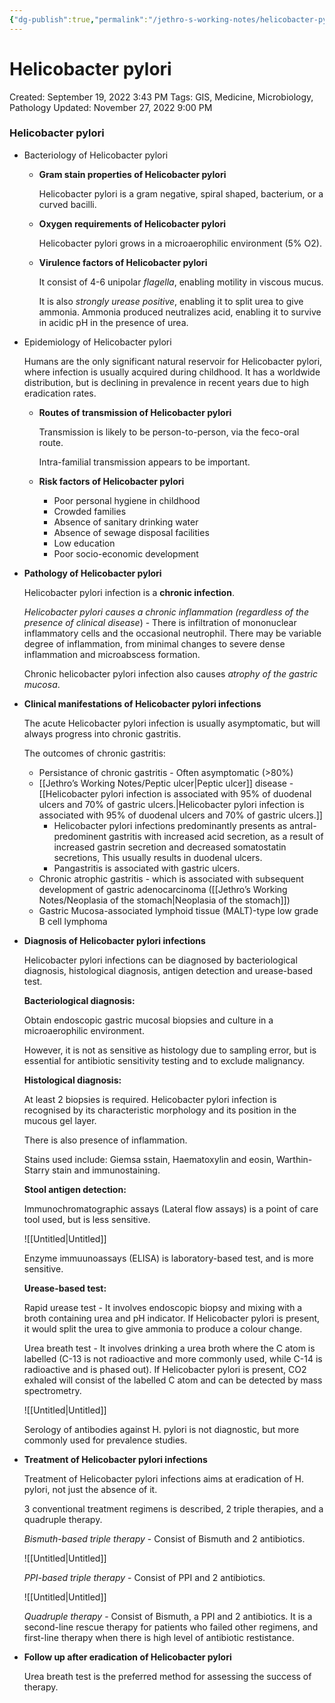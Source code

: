 ```yaml
---
{"dg-publish":true,"permalink":"/jethro-s-working-notes/helicobacter-pylori/","dgPassFrontmatter":true}
---
```



# Helicobacter pylori

Created: September 19, 2022 3:43 PM
Tags: GIS, Medicine, Microbiology, Pathology
Updated: November 27, 2022 9:00 PM

### Helicobacter pylori

- Bacteriology of Helicobacter pylori
    - **Gram stain properties of Helicobacter pylori**
        
        Helicobacter pylori is a gram negative, spiral shaped, bacterium, or a curved bacilli.
        
    - **Oxygen requirements of Helicobacter pylori**
        
        Helicobacter pylori grows in a microaerophilic environment (5% O2).
        
    - **Virulence factors of Helicobacter pylori**
        
        It consist of 4-6 unipolar *flagella*, enabling motility in viscous mucus.
        
        It is also *strongly urease positive*, enabling it to split urea to give ammonia. Ammonia produced neutralizes acid, enabling it to survive in acidic pH in the presence of urea.
        
- Epidemiology of Helicobacter pylori
    
    Humans are the only significant natural reservoir for Helicobacter pylori, where infection is usually acquired during childhood. It has a worldwide distribution, but is declining in prevalence in recent years due to high eradication rates. 
    
    - **Routes of transmission of Helicobacter pylori**
        
        Transmission is likely to be person-to-person, via the feco-oral route.
        
        Intra-familial transmission appears to be important.
        
    - **Risk factors of Helicobacter pylori**
        - Poor personal hygiene in childhood
        - Crowded families
        - Absence of sanitary drinking water
        - Absence of sewage disposal facilities
        - Low education
        - Poor socio-economic development
- **Pathology of Helicobacter pylori**
    
    Helicobacter pylori infection is a **chronic infection**.
    
    *Helicobacter pylori causes a chronic inflammation (regardless of the presence of clinical disease*) - There is infiltration of mononuclear inflammatory cells and the occasional neutrophil. There may be variable degree of inflammation, from minimal changes to severe dense inflammation and microabscess formation.
    
    Chronic helicobacter pylori infection also causes *atrophy of the gastric mucosa*.
    
- **Clinical manifestations of Helicobacter pylori infections**
    
    The acute Helicobacter pylori infection is usually asymptomatic, but will always progress into chronic gastritis.
    
    The outcomes of chronic gastritis:
    
    - Persistance of chronic gastritis - Often asymptomatic (>80%)
    - [[Jethro’s Working Notes/Peptic ulcer\|Peptic ulcer]] disease - [[Helicobacter pylori infection is associated with 95% of duodenal ulcers and 70% of gastric ulcers.\|Helicobacter pylori infection is associated with 95% of duodenal ulcers and 70% of gastric ulcers.]]
        - Helicobacter pylori infections predominantly presents as antral-predominent gastritis with increased acid secretion, as a result of increased gastrin secretion and decreased somatostatin secretions, This usually results in duodenal ulcers.
        - Pangastritis is associated with gastric ulcers.
    - Chronic atrophic gastritis - which is associated with subsequent development of gastric adenocarcinoma ([[Jethro’s Working Notes/Neoplasia of the stomach\|Neoplasia of the stomach]])
    - Gastric Mucosa-associated lymphoid tissue (MALT)-type low grade B cell lymphoma
- **Diagnosis of Helicobacter pylori infections**
    
    Helicobacter pylori infections can be diagnosed by bacteriological diagnosis, histological diagnosis, antigen detection and urease-based test.
    
    **Bacteriological diagnosis:** 
    
    Obtain endoscopic gastric mucosal biopsies and culture in a microaerophilic environment.
    
    However, it is not as sensitive as histology due to sampling error, but is essential for antibiotic sensitivity testing and to exclude malignancy.
    
    **Histological diagnosis:**
    
    At least 2 biopsies is required. Helicobacter pylori infection is recognised by its characteristic morphology and its position in the mucous gel layer.
    
    There is also presence of inflammation.
    
    Stains used include: Giemsa sstain, Haematoxylin and eosin, Warthin-Starry stain and immunostaining.
    
    **Stool antigen detection:**
    
    Immunochromatographic assays (Lateral flow assays) is a point of care tool used, but is less sensitive.
    
    ![[Untitled\|Untitled]]
    
    Enzyme immuunoassays (ELISA) is laboratory-based test, and is more sensitive.
    
    **Urease-based test:**
    
    Rapid urease test - It involves endoscopic biopsy and mixing with a broth containing urea and pH indicator. If Helicobacter pylori is present, it would split the urea to give ammonia to produce a colour change.
    
    Urea breath test - It involves drinking a urea broth where the C atom is labelled (C-13 is not radioactive and more commonly used, while C-14 is radioactive and is phased out). If Helicobacter pylori is present, CO2 exhaled will consist of the labelled C atom and can be detected by mass spectrometry.
    
    ![[Untitled\|Untitled]]
    
    Serology of antibodies against H. pylori is not diagnostic, but more commonly used for prevalence studies.
    
- **Treatment of Helicobacter pylori infections**
    
    Treatment of Helicobacter pylori infections aims at eradication of H. pylori, not just the absence of it.
    
    3 conventional treatment regimens is described, 2 triple therapies, and a quadruple therapy.
    
    *Bismuth-based triple therapy* - Consist of Bismuth and 2 antibiotics.
    
    ![[Untitled\|Untitled]]
    
    *PPI-based triple therapy* - Consist of PPI and 2 antibiotics.
    
    ![[Untitled\|Untitled]]
    
    *Quadruple therapy* - Consist of Bismuth, a PPI and 2 antibiotics. It is a second-line rescue therapy for patients who failed other regimens, and first-line therapy when there is high level of antibiotic restistance.
    
- **Follow up after eradication of Helicobacter pylori**
    
    Urea breath test is the preferred method for assessing the success of therapy.
